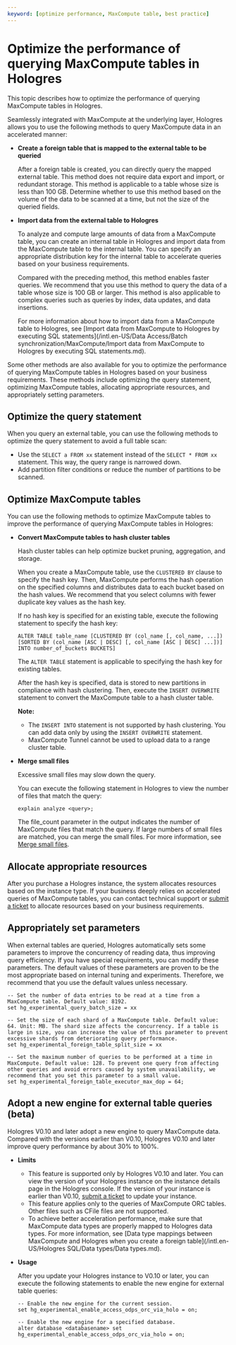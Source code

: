```yaml
---
keyword: [optimize performance, MaxCompute table, best practice]
---
```


# Optimize the performance of querying MaxCompute tables in Hologres

This topic describes how to optimize the performance of querying MaxCompute tables in Hologres.

Seamlessly integrated with MaxCompute at the underlying layer, Hologres allows you to use the following methods to query MaxCompute data in an accelerated manner:

-   **Create a foreign table that is mapped to the external table to be queried**

    After a foreign table is created, you can directly query the mapped external table. This method does not require data export and import, or redundant storage. This method is applicable to a table whose size is less than 100 GB. Determine whether to use this method based on the volume of the data to be scanned at a time, but not the size of the queried fields.

-   **Import data from the external table to Hologres**

    To analyze and compute large amounts of data from a MaxCompute table, you can create an internal table in Hologres and import data from the MaxCompute table to the internal table. You can specify an appropriate distribution key for the internal table to accelerate queries based on your business requirements.

    Compared with the preceding method, this method enables faster queries. We recommend that you use this method to query the data of a table whose size is 100 GB or larger. This method is also applicable to complex queries such as queries by index, data updates, and data insertions.

    For more information about how to import data from a MaxCompute table to Hologres, see [Import data from MaxCompute to Hologres by executing SQL statements](/intl.en-US/Data Access/Batch synchronization/MaxCompute/Import data from MaxCompute to Hologres by executing SQL statements.md).


Some other methods are also available for you to optimize the performance of querying MaxCompute tables in Hologres based on your business requirements. These methods include optimizing the query statement, optimizing MaxCompute tables, allocating appropriate resources, and appropriately setting parameters.

## Optimize the query statement

When you query an external table, you can use the following methods to optimize the query statement to avoid a full table scan:

-   Use the `SELECT a FROM xx` statement instead of the `SELECT * FROM xx` statement. This way, the query range is narrowed down.
-   Add partition filter conditions or reduce the number of partitions to be scanned.

## Optimize MaxCompute tables

You can use the following methods to optimize MaxCompute tables to improve the performance of querying MaxCompute tables in Hologres:

-   **Convert MaxCompute tables to hash cluster tables**

    Hash cluster tables can help optimize bucket pruning, aggregation, and storage.

    When you create a MaxCompute table, use the `CLUSTERED BY` clause to specify the hash key. Then, MaxCompute performs the hash operation on the specified columns and distributes data to each bucket based on the hash values. We recommend that you select columns with fewer duplicate key values as the hash key.

    If no hash key is specified for an existing table, execute the following statement to specify the hash key:

    ```
    ALTER TABLE table_name [CLUSTERED BY (col_name [, col_name, ...]) [SORTED BY (col_name [ASC | DESC] [, col_name [ASC | DESC] ...])] INTO number_of_buckets BUCKETS]
    ```

    The `ALTER TABLE` statement is applicable to specifying the hash key for existing tables.

    After the hash key is specified, data is stored to new partitions in compliance with hash clustering. Then, execute the `INSERT OVERWRITE` statement to convert the MaxCompute table to a hash cluster table.

    **Note:**

    -   The `INSERT INTO` statement is not supported by hash clustering. You can add data only by using the `INSERT OVERWRITE` statement.
    -   MaxCompute Tunnel cannot be used to upload data to a range cluster table.
-   **Merge small files**

    Excessive small files may slow down the query.

    You can execute the following statement in Hologres to view the number of files that match the query:

    ```
    explain analyze <query>;
    ```

    The file\_count parameter in the output indicates the number of MaxCompute files that match the query. If large numbers of small files are matched, you can merge the small files. For more information, see [Merge small files]().


## Allocate appropriate resources

After you purchase a Hologres instance, the system allocates resources based on the instance type. If your business deeply relies on accelerated queries of MaxCompute tables, you can contact technical support or [submit a ticket](https://workorder-intl.console.aliyun.com/) to allocate resources based on your business requirements.

## Appropriately set parameters

When external tables are queried, Hologres automatically sets some parameters to improve the concurrency of reading data, thus improving query efficiency. If you have special requirements, you can modify these parameters. The default values of these parameters are proven to be the most appropriate based on internal tuning and experiments. Therefore, we recommend that you use the default values unless necessary.

```
-- Set the number of data entries to be read at a time from a MaxCompute table. Default value: 8192. 
set hg_experimental_query_batch_size = xx

-- Set the size of each shard of a MaxCompute table. Default value: 64. Unit: MB. The shard size affects the concurrency. If a table is large in size, you can increase the value of this parameter to prevent excessive shards from deteriorating query performance. 
set hg_experimental_foreign_table_split_size = xx 

-- Set the maximum number of queries to be performed at a time in MaxCompute. Default value: 128. To prevent one query from affecting other queries and avoid errors caused by system unavailability, we recommend that you set this parameter to a small value. 
set hg_experimental_foreign_table_executor_max_dop = 64;
```

## Adopt a new engine for external table queries \(beta\)

Hologres V0.10 and later adopt a new engine to query MaxCompute data. Compared with the versions earlier than V0.10, Hologres V0.10 and later improve query performance by about 30% to 100%.

-   **Limits**
    -   This feature is supported only by Hologres V0.10 and later. You can view the version of your Hologres instance on the instance details page in the Hologres console. If the version of your instance is earlier than V0.10, [submit a ticket](https://workorder-intl.console.aliyun.com/) to update your instance.
    -   This feature applies only to the queries of MaxCompute ORC tables. Other files such as CFile files are not supported.
    -   To achieve better acceleration performance, make sure that MaxCompute data types are properly mapped to Hologres data types. For more information, see [Data type mappings between MaxCompute and Hologres when you create a foreign table](/intl.en-US/Hologres SQL/Data types/Data types.md).
-   **Usage**

    After you update your Hologres instance to V0.10 or later, you can execute the following statements to enable the new engine for external table queries:

    ```
    -- Enable the new engine for the current session.
    set hg_experimental_enable_access_odps_orc_via_holo = on;
    
    -- Enable the new engine for a specified database.
    alter database <databasename> set hg_experimental_enable_access_odps_orc_via_holo = on;
    ```



